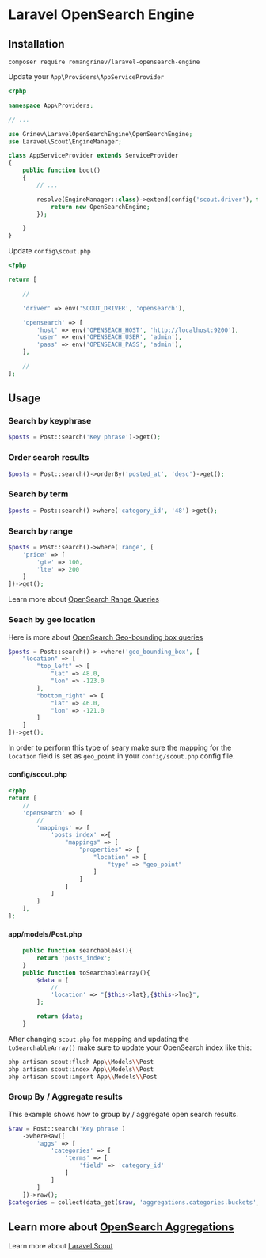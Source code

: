 # Laravel OpenSearch Engine
## Installation

`composer require romangrinev/laravel-opensearch-engine`

Update your `App\Providers\AppServiceProvider`

```php
<?php

namespace App\Providers;

// ...

use Grinev\LaravelOpenSearchEngine\OpenSearchEngine;
use Laravel\Scout\EngineManager;

class AppServiceProvider extends ServiceProvider
{
    public function boot()
    {
        // ...

        resolve(EngineManager::class)->extend(config('scout.driver'), function () {
            return new OpenSearchEngine;
        });

    }
}
```

Update `config\scout.php`

```php
<?php

return [

    //

    'driver' => env('SCOUT_DRIVER', 'opensearch'),

    'opensearch' => [
        'host' => env('OPENSEACH_HOST', 'http://localhost:9200'),
        'user' => env('OPENSEACH_USER', 'admin'),
        'pass' => env('OPENSEACH_PASS', 'admin'),
    ],

    //
];
```

## Usage
### Search by keyphrase
```php
$posts = Post::search('Key phrase')->get();
```

### Order search results
```php
$posts = Post::search()->orderBy('posted_at', 'desc')->get();
```

### Search by term
```php
$posts = Post::search()->where('category_id', '48')->get();
```

### Search by range
```php
$posts = Post::search()->where('range', [
    'price' => [
        'gte' => 100,
        'lte' => 200
    ]
])->get();
```
Learn more about [OpenSearch Range Queries](https://opensearch.org/docs/2.0/opensearch/supported-field-types/range/#range-query)

### Seach by geo location
Here is more about [OpenSearch Geo-bounding box queries](https://opensearch.org/docs/2.5/opensearch/query-dsl/geo-and-xy/geo-bounding-box/)
```php
$posts = Post::search()->->where('geo_bounding_box', [
    "location" => [
        "top_left" => [
            "lat" => 48.0,
            "lon" => -123.0
        ],
        "bottom_right" => [
            "lat" => 46.0,
            "lon" => -121.0
        ]
    ]
])->get();
```
In order to perform this type of seary make sure the mapping for the `location` field is set as `geo_point` in your `config/scout.php` config file.

#### config/scout.php
```php
<?php
return [
    //
    'opensearch' => [
        //
        'mappings' => [
            'posts_index' =>[
                "mappings" => [
                    "properties" => [
                        "location" => [
                            "type" => "geo_point"
                        ]
                    ]
                ]
            ]
        ]
    ],
];
```

#### app/models/Post.php
```php
    public function searchableAs(){
        return 'posts_index';
    }
	public function toSearchableArray(){
		$data = [
            //
			'location' => "{$this->lat},{$this->lng}",
		];

		return $data;
	}
```

After changing `scout.php` for mapping and updating the `toSearchableArray()` make sure to update your OpenSearch index like this:

```bash
php artisan scout:flush App\\Models\\Post
php artisan scout:index App\\Models\\Post
php artisan scout:import App\\Models\\Post
```
### Group By / Aggregate results
This example shows how to group by / aggregate open search results. 
```php
$raw = Post::search('Key phrase')
    ->whereRaw([
        'aggs' => [
            'categories' => [
                'terms' => [
                    'field' => 'category_id'
                ]
            ]
        ]
    ])->raw();
$categories = collect(data_get($raw, 'aggregations.categories.buckets', []))->pluck('key')->map(fn($id) => Category::find($id));
```
Learn more about [OpenSearch Aggregations](https://opensearch.org/docs/latest/aggregations/)
---
Learn more about [Laravel Scout](https://laravel.com/docs/10.x/scout)
